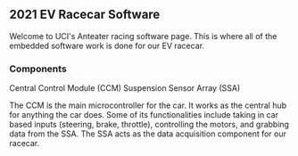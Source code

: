 ## 2021 EV Racecar Software 
Welcome to UCI's Anteater racing software page. This is where all of the embedded software work is done for our EV racecar. 

### Components
Central Control Module (CCM)
Suspension Sensor Array (SSA)

The CCM is the main microcontroller for the car. It works as the central hub for anything the car does. Some of its functionalities
include taking in car based inputs (steering, brake, throttle), controlling the motors, and grabbing data from the SSA.
The SSA acts as the data acquisition component for our racecar. 
